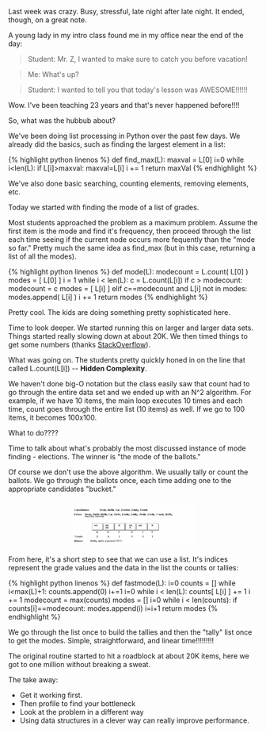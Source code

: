 <!--
.. title: Who won the election -- Quadratic to Linear Time!!!!!
.. slug: 2013-03-23-Who_won_the_election-Quadratic_to_Linear_Time.md
.. date: 2013-03-23
.. type: text
-->


Last week was crazy. Busy, stressful, late night after late night. It
ended, though, on a great note.

A young lady in my intro class found me in my office near the end of the day:

> Student: Mr. Z, I wanted to make sure to catch you before vacation!

> Me: What's up?

> Student: I wanted to tell you that today's lesson was AWESOME!!!!!!

Wow. I've been teaching 23 years and that's never happened before!!!!

So, what was the hubbub about?

We've been doing list processing in Python over the past few days. We already did the basics, such as finding the largest element in a list:

{% highlight python linenos %}
def find_max(L):
    maxval = L[0]
	i=0
	while i<len(L):
		if L[i]>maxval:
			maxval=L[i]
		i += 1
	return maxVal
{% endhighlight %}

We've also done basic searching, counting elements, removing elements, etc.

Today we started with finding the mode of a list of grades.

Most students approached the problem as a maximum problem. Assume the
first item is the mode and find it's frequency, then proceed through
the list each time seeing if the current node occurs more fequently
than the "mode so far." Pretty much the same idea as find_max (but in this case, returning a list of all the modes).

{% highlight python linenos %}
def mode(L):
    modecount = L.count( L[0] )
    modes = [ L[0] ]
    i = 1
    while i < len(L):
        c = L.count(L[i]) 
        if c > modecount:
            modecount = c
            modes = [ L[i] ]
        elif c==modecount and L[i] not in modes:
            modes.append( L[i] )
        i += 1
    return modes
{% endhighlight %}


Pretty cool. The kids are doing something pretty sophisticated here. 

Time to look deeper. We started running this on larger and larger data
sets. Things started really slowing down at about 20K. We then timed
things to get some numbers (thanks
[StackOverflow](http://stackoverflow.com/questions/5998245/get-current-time-in-milliseconds-in-python)). 

What was going on. The students pretty quickly honed in on the line
that called L.count(L\[i\]) -- **Hidden Complexity**. 

We haven't done big-O notation but the class easily saw that count had
to go through the entire data set and we ended up with an N^2
algorithm. For example, if we have 10 items, the main loop executes 10
times and each time, count goes through the entire list (10 items) as
well. If we go to 100 items, it becomes 100x100.

What to do????

Time to talk about what's probably the most discussed instance of mode
finding - elections. The winner is "the mode of the ballots."

Of course we don't use the above algorithm. We usually tally or count the ballots. We go through the ballots once, each time adding one to the appropriate candidates "bucket." 

<div align="center">
<a href="/img/tally.png" rel="lightbox">
<img width="50%" src="/img/tally.png" class="" alt="" />
</a>
</div>

From here, it's a short step to see that we can use a list. It's
indices represent the grade values and the data in the list the counts
or tallies:

{% highlight python linenos %}
def fastmode(L):
    i=0
    counts = []
    while i<max(L)+1:
        counts.append(0)
        i+=1
    i=0
    while i < len(L):
        counts[ L[i] ] += 1
        i += 1
    modecount = max(counts)
    modes = []
    i=0
    while i < len(counts):
        if counts[i]==modecount:
            modes.append(i)
        i=i+1
    return modes
{% endhighlight %}

We go through the list once to build the tallies and then the "tally"
list once to get the modes. Simple, straightforward, and linear
time!!!!!!!!!

The original routine started to hit a roadblock at about 20K items,
here we got to one million without breaking a sweat.

The take away:

 * Get it working first.
 * Then profile to find your bottleneck
 * Look at the problem in a different way
 * Using data structures in a clever way can really improve performance.
